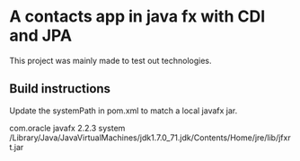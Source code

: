 A contacts app in java fx with CDI and JPA
=======

This project was mainly made to test out technologies.

Build instructions
--------

Update the systemPath in pom.xml to match a local javafx jar.

<dependency>
    <groupId>com.oracle</groupId>
    <artifactId>javafx</artifactId>
    <version>2.2.3</version>
    <scope>system</scope>
    <systemPath>/Library/Java/JavaVirtualMachines/jdk1.7.0_71.jdk/Contents/Home/jre/lib/jfxrt.jar</systemPath>
</dependency>